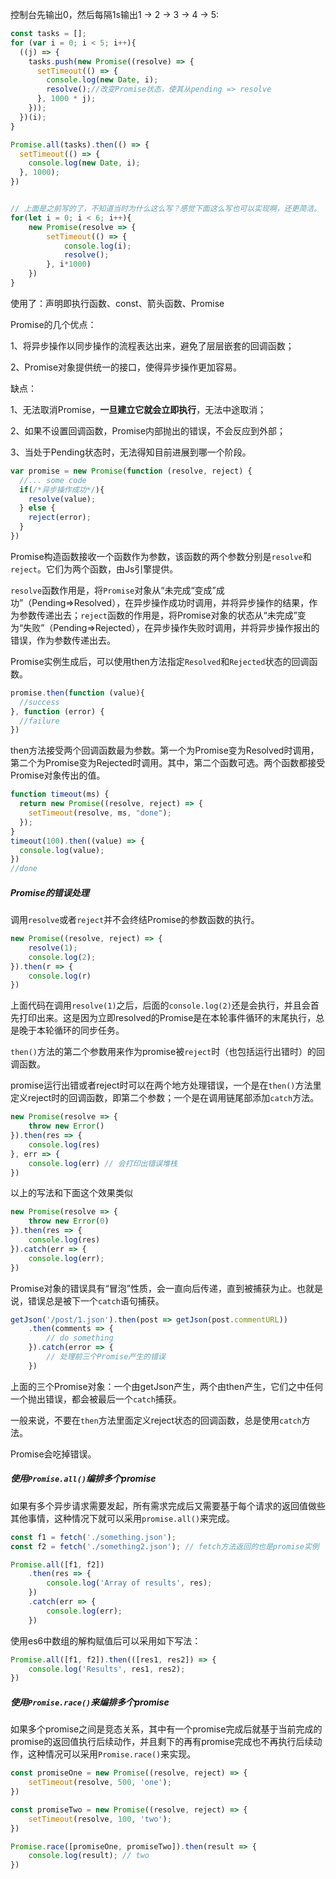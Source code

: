 控制台先输出0，然后每隔1s输出1 -> 2 -> 3 -> 4 -> 5:

```javascript
const tasks = [];
for (var i = 0; i < 5; i++){
  ((j) => {
    tasks.push(new Promise((resolve) => {
      setTimeout(() => {
        console.log(new Date, i);
        resolve();//改变Promise状态，使其从pending => resolve
      }, 1000 * j);
    }));
  })(i);
}

Promise.all(tasks).then(() => {
  setTimeout(() => {
    console.log(new Date, i);
  }, 1000);
})


// 上面是之前写的了，不知道当时为什么这么写？感觉下面这么写也可以实现啊，还更简洁。
for(let i = 0; i < 6; i++){
    new Promise(resolve => {
        setTimeout(() => {
            console.log(i);
            resolve();
        }, i*1000)
    })
}
```

使用了：声明即执行函数、const、箭头函数、Promise

Promise的几个优点：

1、将异步操作以同步操作的流程表达出来，避免了层层嵌套的回调函数；

2、Promise对象提供统一的接口，使得异步操作更加容易。

缺点：

1、无法取消Promise，__一旦建立它就会立即执行__，无法中途取消；

2、如果不设置回调函数，Promise内部抛出的错误，不会反应到外部；

3、当处于Pending状态时，无法得知目前进展到哪一个阶段。

```javascript
var promise = new Promise(function (resolve, reject) {
  //... some code
  if(/*异步操作成功*/){
    resolve(value);
  } else {
    reject(error);
  }
})
```

Promise构造函数接收一个函数作为参数，该函数的两个参数分别是`resolve`和`reject`。它们为两个函数，由Js引擎提供。

`resolve`函数作用是，将`Promise`对象从“未完成“变成”成功”（Pending=>Resolved），在异步操作成功时调用，并将异步操作的结果，作为参数传递出去；`reject`函数的作用是，将Promise对象的状态从“未完成”变为“失败”（Pending=>Rejected），在异步操作失败时调用，并将异步操作报出的错误，作为参数传递出去。

Promise实例生成后，可以使用then方法指定`Resolved`和`Rejected`状态的回调函数。

```javascript
promise.then(function (value){
  //success
}, function (error) {
  //failure
})
```

then方法接受两个回调函数最为参数。第一个为Promise变为Resolved时调用，第二个为Promise变为Rejected时调用。其中，第二个函数可选。两个函数都接受Promise对象传出的值。

```javascript
function timeout(ms) {
  return new Promise((resolve, reject) => {
    setTimeout(resolve, ms, "done");
  });
}
timeout(100).then((value) => {
  console.log(value);
})
//done
```



##### Promise的错误处理

调用`resolve`或者`reject`并不会终结Promise的参数函数的执行。

```javascript
new Promise((resolve, reject) => {
    resolve(1);
    console.log(2);
}).then(r => {
    console.log(r)
})
```

上面代码在调用`resolve(1)`之后，后面的`console.log(2)`还是会执行，并且会首先打印出来。这是因为立即resolved的Promise是在本轮事件循环的末尾执行，总是晚于本轮循环的同步任务。



`then()`方法的第二个参数用来作为promise被`reject`时（也包括运行出错时）的回调函数。

promise运行出错或者reject时可以在两个地方处理错误，一个是在`then()`方法里定义reject时的回调函数，即第二个参数；一个是在调用链尾部添加`catch`方法。

```javascript
new Promise(resolve => {
    throw new Error()
}).then(res => {
	console.log(res)
}, err => {
    console.log(err) // 会打印出错误堆栈
})
```

以上的写法和下面这个效果类似

```javascript
new Promise(resolve => {
    throw new Error(0)
}).then(res => {
    console.log(res)
}).catch(err => {
    console.log(err);
})
```

Promise对象的错误具有“冒泡”性质，会一直向后传递，直到被捕获为止。也就是说，错误总是被下一个`catch`语句捕获。

```javascript
getJson('/post/1.json').then(post => getJson(post.commentURL))
	.then(comments => {
        // do something
	}).catch(error => {
        // 处理前三个Promise产生的错误
	})
```

上面的三个Promise对象：一个由getJson产生，两个由then产生，它们之中任何一个抛出错误，都会被最后一个`catch`捕获。

一般来说，不要在`then`方法里面定义reject状态的回调函数，总是使用`catch`方法。

Promise会吃掉错误。

##### 使用`Promise.all()`编排多个promise

如果有多个异步请求需要发起，所有需求完成后又需要基于每个请求的返回值做些其他事情，这种情况下就可以采用`promise.all()`来完成。

```javascript
const f1 = fetch('./something.json');
const f2 = fetch('./something2.json'); // fetch方法返回的也是promise实例

Promise.all([f1, f2])
	.then(res => {
        console.log('Array of results', res);
	})
	.catch(err => {
        console.log(err);
	})
```

使用es6中数组的解构赋值后可以采用如下写法：

```javascript
Promise.all([f1, f2]).then(([res1, res2]) => {
    console.log('Results', res1, res2);
})
```



##### 使用`Promise.race()`来编排多个promise

如果多个promise之间是竞态关系，其中有一个promise完成后就基于当前完成的promise的返回值执行后续动作，并且剩下的再有promise完成也不再执行后续动作，这种情况可以采用`Promise.race()`来实现。

```javascript
const promiseOne = new Promise((resolve, reject) => {
    setTimeout(resolve, 500, 'one');
})

const promiseTwo = new Promise((resolve, reject) => {
    setTimeout(resolve, 100, 'two');
})

Promise.race([promiseOne, promiseTwo]).then(result => {
    console.log(result); // two
})
```





